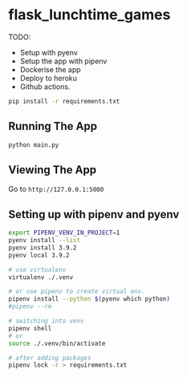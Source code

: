 # flask_lunchtime_games

TODO:

* Setup with pyenv
* Setup the app with pipenv
* Dockerise the app
* Deploy to heroku
* Github actions.


```bash
pip install -r requirements.txt
```

## Running The App

```bash
python main.py
```

## Viewing The App

Go to `http://127.0.0.1:5000`


## Setting up with pipenv and pyenv

```sh
export PIPENV_VENV_IN_PROJECT=1
pyenv install --list
pyenv install 3.9.2
pyenv local 3.9.2

# use virtualenv
virtualenv ./.venv

# or use pipenv to create virtual env.  
pipenv install --python $(pyenv which python)        
#pipenv --rm
```

```sh
# switching into venv 
pipenv shell
# or
source ./.venv/bin/activate

# after adding packages
pipenv lock -r > requirements.txt  
```

